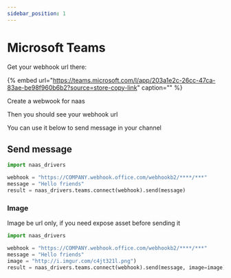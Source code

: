 ```yaml
---
sidebar_position: 1
---
```


# Microsoft Teams

Get your webhook url there:

{% embed url="https://teams.microsoft.com/l/app/203a1e2c-26cc-47ca-83ae-be98f960b6b2?source=store-copy-link" caption="" %}

Create a webwook for naas

Then you should see your webhook url

You can use it below to send message in your channel

## Send message

```python
import naas_drivers

webhook = "https://COMPANY.webhook.office.com/webhookb2/****/***"
message = "Hello friends"
result = naas_drivers.teams.connect(webhook).send(message)
```

### Image

Image be url only, if you need expose asset before sending it

```python
import naas_drivers

webhook = "https://COMPANY.webhook.office.com/webhookb2/****/***"
message = "Hello friends"
image = "http://i.imgur.com/c4jt321l.png")
result = naas_drivers.teams.connect(webhook).send(message, image=image)
```

